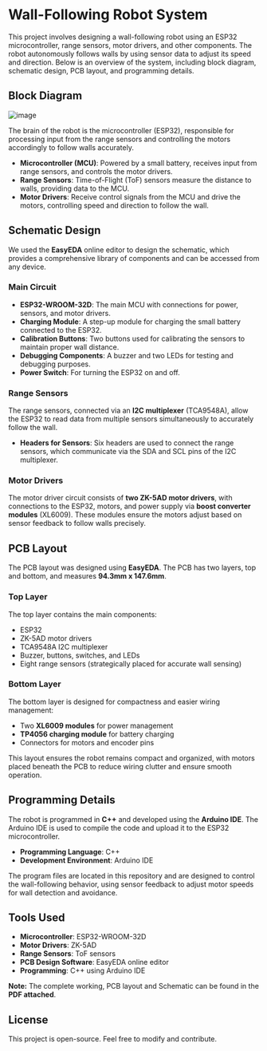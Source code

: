 # Wall-Following Robot System

This project involves designing a wall-following robot using an ESP32 microcontroller, range sensors, motor drivers, and other components. The robot autonomously follows walls by using sensor data to adjust its speed and direction. Below is an overview of the system, including block diagram, schematic design, PCB layout, and programming details.

## Block Diagram

![image](https://github.com/user-attachments/assets/bdacd95b-e01b-483f-b754-36c61e1d1324)

The brain of the robot is the microcontroller (ESP32), responsible for processing input from the range sensors and controlling the motors accordingly to follow walls accurately.

- **Microcontroller (MCU)**: Powered by a small battery, receives input from range sensors, and controls the motor drivers.
- **Range Sensors**: Time-of-Flight (ToF) sensors measure the distance to walls, providing data to the MCU.
- **Motor Drivers**: Receive control signals from the MCU and drive the motors, controlling speed and direction to follow the wall.

## Schematic Design

We used the **EasyEDA** online editor to design the schematic, which provides a comprehensive library of components and can be accessed from any device.

### Main Circuit
- **ESP32-WROOM-32D**: The main MCU with connections for power, sensors, and motor drivers.
- **Charging Module**: A step-up module for charging the small battery connected to the ESP32.
- **Calibration Buttons**: Two buttons used for calibrating the sensors to maintain proper wall distance.
- **Debugging Components**: A buzzer and two LEDs for testing and debugging purposes.
- **Power Switch**: For turning the ESP32 on and off.

### Range Sensors
The range sensors, connected via an **I2C multiplexer** (TCA9548A), allow the ESP32 to read data from multiple sensors simultaneously to accurately follow the wall.

- **Headers for Sensors**: Six headers are used to connect the range sensors, which communicate via the SDA and SCL pins of the I2C multiplexer.

### Motor Drivers
The motor driver circuit consists of **two ZK-5AD motor drivers**, with connections to the ESP32, motors, and power supply via **boost converter modules** (XL6009). These modules ensure the motors adjust based on sensor feedback to follow walls precisely.

## PCB Layout

The PCB layout was designed using **EasyEDA**. The PCB has two layers, top and bottom, and measures **94.3mm x 147.6mm**.

### Top Layer
The top layer contains the main components:
- ESP32
- ZK-5AD motor drivers
- TCA9548A I2C multiplexer
- Buzzer, buttons, switches, and LEDs
- Eight range sensors (strategically placed for accurate wall sensing)

### Bottom Layer
The bottom layer is designed for compactness and easier wiring management:
- Two **XL6009 modules** for power management
- **TP4056 charging module** for battery charging
- Connectors for motors and encoder pins

This layout ensures the robot remains compact and organized, with motors placed beneath the PCB to reduce wiring clutter and ensure smooth operation.

## Programming Details

The robot is programmed in **C++** and developed using the **Arduino IDE**. The Arduino IDE is used to compile the code and upload it to the ESP32 microcontroller.

- **Programming Language**: C++
- **Development Environment**: Arduino IDE

The program files are located in this repository and are designed to control the wall-following behavior, using sensor feedback to adjust motor speeds for wall detection and avoidance.

## Tools Used
- **Microcontroller**: ESP32-WROOM-32D
- **Motor Drivers**: ZK-5AD
- **Range Sensors**: ToF sensors
- **PCB Design Software**: EasyEDA online editor
- **Programming**: C++ using Arduino IDE

**Note:** The complete working, PCB layout and Schematic can be found in the **PDF attached**.

## License
This project is open-source. Feel free to modify and contribute.
